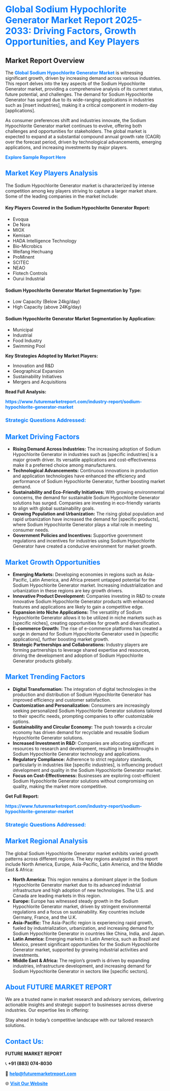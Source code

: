 <h1 style="color: #007BFF;">Global Sodium Hypochlorite Generator Market Report 2025-2033: Driving Factors, Growth Opportunities, and Key Players</h1>

<section id="overview">
<h2>Market Report Overview</h2>
<p>The <a href="https://www.futuremarketreport.com/industry-report/sodium-hypochlorite-generator-market" style="color: #007BFF; text-decoration: none;"><strong>Global Sodium Hypochlorite Generator Market</strong></a> is witnessing significant growth, driven by increasing demand across various industries. This report delves into the key aspects of the Sodium Hypochlorite Generator market, providing a comprehensive analysis of its current status, future potential, and challenges. The demand for Sodium Hypochlorite Generator has surged due to its wide-ranging applications in industries such as [insert industries], making it a critical component in modern-day [applications].</p>
<p>As consumer preferences shift and industries innovate, the Sodium Hypochlorite Generator market continues to evolve, offering both challenges and opportunities for stakeholders. The global market is expected to expand at a substantial compound annual growth rate (CAGR) over the forecast period, driven by technological advancements, emerging applications, and increasing investments by major players.</p>
</section>

<section id="overview">
<p><a href="https://www.futuremarketreport.com/request-sample/reportId=27900" style="color: #007BFF; text-decoration: none;"><strong>Explore Sample Report Here</strong></a></p>
</section>

<section id="key-players">
<h2 style="color: #007BFF;">Market Key Players Analysis</h2>
<p>The Sodium Hypochlorite Generator market is characterized by intense competition among key players striving to capture a larger market share. Some of the leading companies in the market include:</p>
<h4>Key Players Covered in the Sodium Hypochlorite Generator Report:</h4>
<ul><li>Evoqua</li><li>De Nora</li><li>MIOX</li><li>Kemisan</li><li>HADA Intelligence Technology</li><li>Bio-Microbics</li><li>Weifang Hechuang</li><li>ProMinent</li><li>SCITEC</li><li>NEAO</li><li>Flotech Controls</li><li>Ourui Industrial</li></ul>
<h4>Sodium Hypochlorite Generator Market Segmentation by Type:</h4>
<ul><li>Low Capacity (Below 24kg/day)</li><li>High Capacity (above 24Kg/day)</li></ul>

<h4>Sodium Hypochlorite Generator Market Segmentation by Application:</h4>
<ul><li>Municipal</li><li>Industrial</li><li>Food Industry</li><li>Swimming Pool</li></ul>
<p><strong>Key Strategies Adopted by Market Players:</strong></p>
<ul>
<li>Innovation and R&D</li>
<li>Geographical Expansion</li>
<li>Sustainability Initiatives</li>
<li>Mergers and Acquisitions</li>
</ul>
</section>

<section>
<p><strong>Read Full Analysis: </strong></p><a href="https://www.futuremarketreport.com/industry-report/sodium-hypochlorite-generator-market" style="color: #007BFF; text-decoration: none;"><strong>https://www.futuremarketreport.com/industry-report/sodium-hypochlorite-generator-market</strong></a>
<h3 style="color: #007BFF;">Strategic Questions Addressed:</h3>
</section>

<section id="driving-factors">
<h2 style="color: #007BFF;">Market Driving Factors</h2>
<ul>
<li><strong>Rising Demand Across Industries:</strong> The increasing adoption of Sodium Hypochlorite Generator in industries such as [specific industries] is a major growth driver. Its versatile applications and cost-effectiveness make it a preferred choice among manufacturers.</li>
<li><strong>Technological Advancements:</strong> Continuous innovations in production and application technologies have enhanced the efficiency and performance of Sodium Hypochlorite Generator, further boosting market demand.</li>
<li><strong>Sustainability and Eco-Friendly Initiatives:</strong> With growing environmental concerns, the demand for sustainable Sodium Hypochlorite Generator solutions has surged. Companies are investing in eco-friendly variants to align with global sustainability goals.</li>
<li><strong>Growing Population and Urbanization:</strong> The rising global population and rapid urbanization have increased the demand for [specific products], where Sodium Hypochlorite Generator plays a vital role in meeting consumer needs.</li>
<li><strong>Government Policies and Incentives:</strong> Supportive government regulations and incentives for industries using Sodium Hypochlorite Generator have created a conducive environment for market growth.</li>
</ul>
</section>

<section id="growth-opportunities">
<h2 style="color: #007BFF;">Market Growth Opportunities</h2>
<ul>
<li><strong>Emerging Markets:</strong> Developing economies in regions such as Asia-Pacific, Latin America, and Africa present untapped potential for the Sodium Hypochlorite Generator market. Increasing industrialization and urbanization in these regions are key growth drivers.</li>
<li><strong>Innovative Product Development:</strong> Companies investing in R&D to create innovative Sodium Hypochlorite Generator products with enhanced features and applications are likely to gain a competitive edge.</li>
<li><strong>Expansion into Niche Applications:</strong> The versatility of Sodium Hypochlorite Generator allows it to be utilized in niche markets such as [specific niches], creating opportunities for growth and diversification.</li>
<li><strong>E-commerce Growth:</strong> The rise of e-commerce platforms has created a surge in demand for Sodium Hypochlorite Generator used in [specific applications], further boosting market growth.</li>
<li><strong>Strategic Partnerships and Collaborations:</strong> Industry players are forming partnerships to leverage shared expertise and resources, driving the development and adoption of Sodium Hypochlorite Generator products globally.</li>
</ul>
</section>

<section id="trending-factors">
<h2 style="color: #007BFF;">Market Trending Factors</h2>
<ul>
<li><strong>Digital Transformation:</strong> The integration of digital technologies in the production and distribution of Sodium Hypochlorite Generator has improved efficiency and customer satisfaction.</li>
<li><strong>Customization and Personalization:</strong> Consumers are increasingly seeking personalized Sodium Hypochlorite Generator solutions tailored to their specific needs, prompting companies to offer customizable options.</li>
<li><strong>Sustainability and Circular Economy:</strong> The push towards a circular economy has driven demand for recyclable and reusable Sodium Hypochlorite Generator solutions.</li>
<li><strong>Increased Investment in R&D:</strong> Companies are allocating significant resources to research and development, resulting in breakthroughs in Sodium Hypochlorite Generator technology and applications.</li>
<li><strong>Regulatory Compliance:</strong> Adherence to strict regulatory standards, particularly in industries like [specific industries], is influencing product development and quality in the Sodium Hypochlorite Generator market.</li>
<li><strong>Focus on Cost-Effectiveness:</strong> Businesses are exploring cost-efficient Sodium Hypochlorite Generator solutions without compromising on quality, making the market more competitive.</li>
</ul>
</section>

<section>
<p><strong>Get Full Report: </strong></p><a href="https://www.futuremarketreport.com/industry-report/sodium-hypochlorite-generator-market" style="color: #007BFF; text-decoration: none;"><strong>https://www.futuremarketreport.com/industry-report/sodium-hypochlorite-generator-market</strong></a>
<h3 style="color: #007BFF;">Strategic Questions Addressed:</h3>
</section>


<section id="regional-analysis">
<h2 style="color: #007BFF;">Market Regional Analysis</h2>
<p>The global Sodium Hypochlorite Generator market exhibits varied growth patterns across different regions. The key regions analyzed in this report include North America, Europe, Asia-Pacific, Latin America, and the Middle East & Africa:</p>
<ul>
<li><strong>North America:</strong> This region remains a dominant player in the Sodium Hypochlorite Generator market due to its advanced industrial infrastructure and high adoption of new technologies. The U.S. and Canada are leading markets in this region.</li>
<li><strong>Europe:</strong> Europe has witnessed steady growth in the Sodium Hypochlorite Generator market, driven by stringent environmental regulations and a focus on sustainability. Key countries include Germany, France, and the U.K.</li>
<li><strong>Asia-Pacific:</strong> The Asia-Pacific region is experiencing rapid growth, fueled by industrialization, urbanization, and increasing demand for Sodium Hypochlorite Generator in countries like China, India, and Japan.</li>
<li><strong>Latin America:</strong> Emerging markets in Latin America, such as Brazil and Mexico, present significant opportunities for the Sodium Hypochlorite Generator market, supported by growing industrial activities and investments.</li>
<li><strong>Middle East & Africa:</strong> The region’s growth is driven by expanding industries, infrastructure development, and increasing demand for Sodium Hypochlorite Generator in sectors like [specific sectors].</li>
</ul>
</section>

<footer>
<h2 style="color: #007BFF;">About FUTURE MARKET REPORT</h2>
<p>We are a trusted name in market research and advisory services, delivering actionable insights and strategic support to businesses across diverse industries. Our expertise lies in offering:</p>

<p>Stay ahead in today’s competitive landscape with our tailored research solutions.</p>

<h2 style="color: #007BFF;">Contact Us:</h2>
<p><strong>FUTURE MARKET REPORT</strong></p>
<p>📞 <strong>+91 (883) 074-8030</strong></p>
<p>📧 <strong><a href="mailto:help@futuremarketreport.com" style="color: #007BFF;">help@futuremarketreport.com</a></strong></p>
<p>🌐 <strong><a href="https://www.futuremarketreport.com/" style="color: #007BFF;">Visit Our Website</a></strong></p>
</footer>